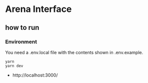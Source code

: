 #  Arena Interface

## how to run

### Environment
You need a .env.local file with the contents shown in .env.example.

```
yarn
yarn dev
```

- http://localhost:3000/
